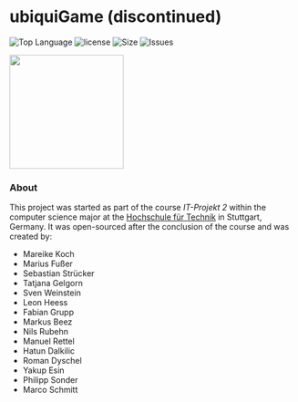 # ubiquiGame (discontinued)

![Top Language](https://img.shields.io/github/languages/top/:MiXT4PE/:ubiquiGame.svg)
![license](https://img.shields.io/github/license/:MiXT4PE/:ubiquiGame.svg)
![Size](https://img.shields.io/github/repo-size/:MiXT4PE/:ubiquiGame.svg)
![Issues](https://img.shields.io/github/issues-raw/:MiXT4PE/:ubiquiGame.svg)

<img src="https://heess.me/img/projects/UbiquiGame.png" height="200px">

### About
This project was started as part of the course *IT-Projekt 2* within the computer science major at the [Hochschule für Technik](https://www.hft-stuttgart.de/) in Stuttgart, Germany. It was open-sourced after the conclusion of the course and was created by:

* Mareike Koch
* Marius Fußer
* Sebastian Strücker
* Tatjana Gelgorn
* Sven Weinstein
* Leon Heess
* Fabian Grupp
* Markus Beez
* Nils Rubehn
* Manuel Rettel
* Hatun Dalkilic
* Roman Dyschel
* Yakup Esin
* Philipp Sonder
* Marco Schmitt
